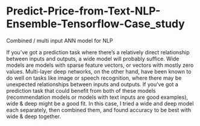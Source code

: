 # Predict-Price-from-Text-NLP-Ensemble-Tensorflow-Case_study
Combined / multi input ANN model for NLP

If you’ve got a prediction task where there’s a relatively direct relationship between inputs and outputs, a wide model will probably suffice. Wide models are models with sparse feature vectors, or vectors with mostly zero values. Multi-layer deep networks, on the other hand, have been known to do well on tasks like image or speech recognition, where there may be unexpected relationships between inputs and outputs. If you’ve got a prediction task that could benefit from both of these models (recommendation models or models with text inputs are good examples), wide & deep might be a good fit. In this case, I tried a wide and deep model each separately, then combined them, and found accuracy to be best with wide & deep together.
